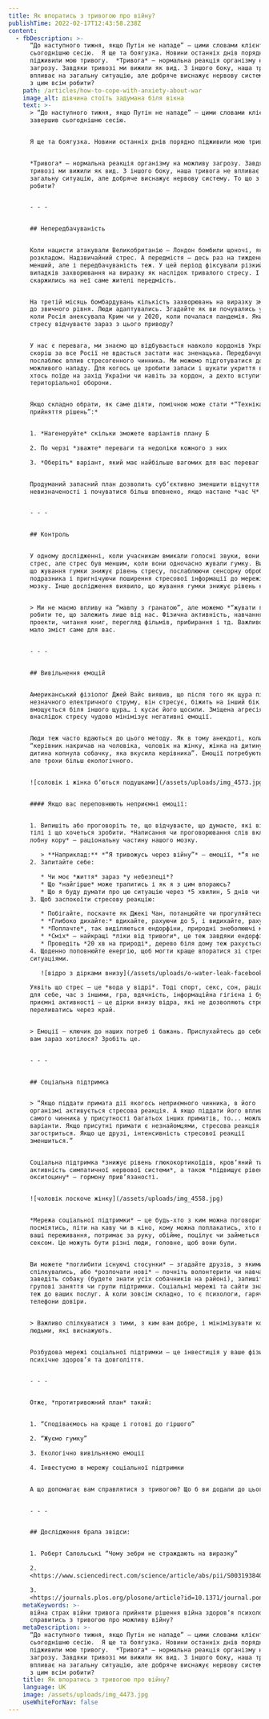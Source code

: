 ```yaml
---
title: Як впоратись з тривогою про війну?
publishTime: 2022-02-17T12:43:58.238Z
content:
  - fbDescription: >-
      “До наступного тижня, якщо Путін не нападе” – цими словами клієнт завершив
      сьогоднішню сесію.  Я ще та боягузка. Новини останніх днів порядно
      підживили мою тривогу.  *Тривога* – нормальна реакція організму на можливу
      загрозу. Завдяки тривозі ми вижили як вид. З іншого боку, наша тривога не
      впливає на загальну ситуацію, але добряче виснажує нервову систему. То що
      з цим всім робити?
    path: /articles/how-to-cope-with-anxiety-about-war
    image_alt: дівчина стоїть задумана біля вікна
    text: >-
      > “До наступного тижня, якщо Путін не нападе” – цими словами клієнт
      завершив сьогоднішню сесію.


      Я ще та боягузка. Новини останніх днів порядно підживили мою тривогу.


      *Тривога* – нормальна реакція організму на можливу загрозу. Завдяки
      тривозі ми вижили як вид. З іншого боку, наша тривога не впливає на
      загальну ситуацію, але добряче виснажує нервову систему. То що з цим всім
      робити?


      - - -


      ## Непередбачуваність


      Коли нацисти атакували Великобританію – Лондон бомбили щоночі, як за
      розкладом. Надзвичайний стрес. А передмістя – десь раз на тиждень. Стрес
      менший, але і передбачуваність теж. У цей період фіксували різкий стрибок
      випадків захворювання на виразку як наслідок тривалого стресу. І частіше
      скаржились на неї саме жителі передмість.


      На третій місяць бомбардувань кількість захворювань на виразку зменшилася
      до звичного рівня. Люди адаптувались. Згадайте як ви почувались у 2014,
      коли Росія анексувала Крим чи у 2020, коли почалася пандемія. Який рівень
      стресу відчуваєте зараз з цього приводу?


      У нас є перевага, ми знаємо що відбувається навколо кордонів України і
      скоріш за все Росії не вдасться застати нас зненацька. Передбачуваність
      послаблює вплив стресогенного чинника. Ми можемо підготуватися до
      можливого нападу. Для когось це зробити запаси і шукати укриття в місті,
      хтось поїде на захід України чи навіть за кордон, а дехто вступить до лав
      територіальної оборони.


      Якщо складно обрати, як саме діяти, помічною може стати *“Техніка
      прийняття рішень”:*


      1. *Нагенеруйте* скільки зможете варіантів плану Б

      2. По черзі *зважте* переваги та недоліки кожного з них

      3. *Оберіть* варіант, який має найбільше вагомих для вас переваг


      Продуманий запасний план дозволить субʼєктивно зменшити відчуття
      невизначеності і почуватися більш впевнено, якщо настане *час Ч*.


      - - -


      ## Контроль


      У одному дослідженні, коли учасникам вмикали голосні звуки, вони відчували
      стрес, але стрес був меншим, коли вони одночасно жували гумку. Виявилось,
      що жування гумки знижує рівень стресу, послаблюючи сенсорну обробку
      подразника і пригнічуючи поширення стресової інформації до мережі стресу
      мозку. Інше дослідження виявило, що жування гумки знижує рівень кортизолу.


      > Ми не маємо впливу на “мавпу з гранатою”, але можемо *“жувати гумку”* –
      робити те, що залежить лише від нас. Фізична активність, навчання, власні
      проекти, читання книг, перегляд фільмів, прибирання і тд. Важливо, щоб це
      мало зміст саме для вас.


      - - -


      ## Вивільнення емоцій


      Американський фізіолог Джей Вайс виявив, що після того як щура піддати дії
      незначного електричного струму, він стресує, біжить на інший бік клітки,
      вмощується біля іншого щура… і кусає його щосили. Зміщена агресія
      внаслідок стресу чудово мінімізує негативні емоції.


      Люди теж часто вдаються до цього методу. Як в тому анекдоті, коли
      “керівник накричав на чоловіка, чоловік на жінку, жінка на дитину, а
      дитина копнула собачку, яка вкусила керівника”. Емоції потребують виходу,
      але трохи більш екологічного.


      ![соловік і жінка бʼються подушками](/assets/uploads/img_4573.jpg)


      #### Якщо вас переповнюють неприємні емоції:


      1. Випишіть або проговоріть те, що відчуваєте, що думаєте, які відчуття в
      тілі і що хочеться зробити. *Написання чи проговорювання слів включає
      лобну кору* – раціональну частину нашого мозку.

         > **Наприклад:** *“Я тривожусь через війну”* – емоції, *“я не знаю що робити”, “я не впораюсь”* – думки, *“я відчуваю напругу в тілі, стискаються кулаки”* – тіло, *“хочеться втекти”* – поведінка
      2. Запитайте себе:

         * Чи моє *життя* зараз *у небезпеці*?
         * Що *найгірше* може трапитись і як я з цим впораюсь?
         * Що я буду думати про цю ситуацію через *5 хвилин, 5 днів чи 5 років*?
      3. Щоб заспокоїти стресову реакцію:

         * Побігайте, поскачте як Джекі Чан, потанцюйте чи прогуляйтесь – будь-яка *помірна фізична активність* зніме напруження і знизить рівень кортизолу. А якщо “в труні ви бачили цей спорт”, то ляжте… і по черзі напружуйте та розслабляйте мʼязи, результат буде такий самий.
         * *Глибоко дихайте:* вдихайте, рахуючи до 5, і видихайте, рахуючи до 7. Зробіть хоча б 10 таких глибоких вдихів-видихів, це запустить парасимпатичну систему, яка відповідає за стан спокою.
         * *Поплачте*, так виділяються ендорфіни, природні знеболюючі мозку.
         * *Сміх* – найкращі *ліки від тривоги*, це теж завдяки ендорфінам. Посміятися з кимось, переглянути мемасіки чи послухати стендапи просто must have.
         * Проведіть *20 хв на природі*, дерево біля дому теж рахується – це істотно знижує рівень кортизолу.
      4. Щоденно поповнюйте енергію, щоб могти краще впоратися зі стресовими
      ситуаціями. 

         ![відро з дірками внизу](/assets/uploads/o-water-leak-facebook-2.jpg "Автор: David Johnston  |  Власник авторських прав: Getty Images")

      Уявіть що стрес – це *вода у відрі*. Тоді спорт, секс, сон, раціон, час
      для себе, час з іншими, гра, вдячність, інформаційна гігієна і будь-які
      приємні активності – це дірки внизу відра, які не дозволяють стресу
      переливатись через край.


      > Емоції – ключик до наших потреб і бажань. Прислухайтесь до себе, чого б
      вам зараз хотілося? Зробіть це.


      - - -


      ## Соціальна підтримка


      > “Якщо піддати примата дії якогось неприємного чинника, в його
      організмі активується стресова реакція. А якщо піддати його впливу цього
      самого чинника у присутності багатьох інших приматів, то... можливі
      варіанти. Якщо присутні примати є незнайомцями, стресова реакція
      загостриться. Якщо це друзі, інтенсивність стресової реакції
      зменшиться.”


      Соціальна підтримка *знижує рівень глюкокортикоїдів, кровʼяний тиск та
      активність симпатичної нервової системи*, а також *підвищує рівень
      окситоцину* – гормону привʼязаності.


      ![чоловік лоскоче жінку](/assets/uploads/img_4558.jpg)


      *Мережа соціальної підтримки* – це будь-хто з ким можна поговорити,
      посміятись, піти на каву чи в кіно, кому можна поплакатись, хто вислухає
      ваші переживання, потримає за руку, обійме, поцілує чи займеться з вами
      сексом. Це можуть бути різні люди, головне, щоб вони були.


      Ви можете *поглибити існуючі стосунки* – згадайте друзів, з якими давно не
      спілкувались, або *розпочати нові* – почніть волонтерити чи навчатися,
      заведіть собаку (будете знати усіх собачників на районі), запишіться на
      групові заняття чи групи підтримки. Соціальні мережі та сайти знайомств,
      теж до ваших послуг. А коли зовсім складно, то є психологи, гарячі лінії і
      телефони довіри.


      > Важливо спілкуватися з тими, з ким вам добре, і мінімізувати контакт з
      людьми, які виснажують.


      Розбудова мережі соціальної підтримки – це інвестиція у ваше фізичне,
      психічне здоровʼя та довголіття.


      - - -


      Отже, *протитривожний план* такий:


      1. “Сподіваємось на краще і готові до гіршого”

      2. “Жуємо гумку”

      3. Екологічно вивільняємо емоції

      4. Інвестуємо в мережу соціальної підтримки


      А що допомагає вам справлятися з тривогою? Що б ви додали до цього списку?


      - - -


      ## Дослідження брала звідси:


      1. Роберт Сапольські “Чому зебри не страждають на виразку”

      2.
      <https://www.sciencedirect.com/science/article/abs/pii/S0031938409000687?casa_token=ZYD_Ajl3NFMAAAAA:QGEz49VocbSq9QIFRW9NvBlMcM31nl5vFDdP9Jn7w333Ff4uUhBjG3etbrdzffcZkmwHJ_V5N2k>

      3.
      <https://journals.plos.org/plosone/article?id=10.1371/journal.pone.0057111>
    metaKeywords: >-
      війна страх війни тривога прийняти рішення війна здоровʼя психологія Як
      справитись з тривогою про можливу війну?
    metaDescription: >-
      “До наступного тижня, якщо Путін не нападе” – цими словами клієнт завершив
      сьогоднішню сесію.  Я ще та боягузка. Новини останніх днів порядно
      підживили мою тривогу.  *Тривога* – нормальна реакція організму на можливу
      загрозу. Завдяки тривозі ми вижили як вид. З іншого боку, наша тривога не
      впливає на загальну ситуацію, але добряче виснажує нервову систему. То що
      з цим всім робити?
    title: Як впоратись з тривогою про війну?
    language: UK
    image: /assets/uploads/img_4473.jpg
    useWhiteForNav: false
---
```

